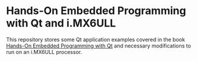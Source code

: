 # Hands-On Embedded Programming with Qt and i.MX6ULL

This repository stores some Qt application examples covered in the book [Hands-On Embedded Programming with Qt](https://www.packtpub.com/product/hands-on-embedded-programming-with-qt/9781789952063) and necessary modifications to run on an i.MX6ULL processor.